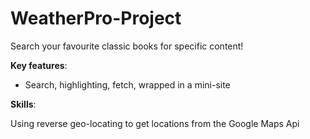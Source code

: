 # WeatherPro-Project

Search your favourite classic books for specific content!

**Key features**:

- Search, highlighting, fetch, wrapped in a mini-site

**Skills**:

Using reverse geo-locating to get locations from the Google Maps Api
